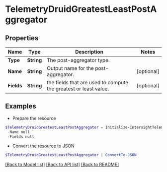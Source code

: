 # TelemetryDruidGreatestLeastPostAggregator
## Properties

Name | Type | Description | Notes
------------ | ------------- | ------------- | -------------
**Type** | **String** | The post-aggregator type. | 
**Name** | **String** | Output name for the post-aggregator. | [optional] 
**Fields** | **String** | the fields that are used to compute the greatest or least value. | [optional] 

## Examples

- Prepare the resource
```powershell
$TelemetryDruidGreatestLeastPostAggregator = Initialize-IntersightTelemetryDruidGreatestLeastPostAggregator  -Type null `
 -Name null `
 -Fields null
```

- Convert the resource to JSON
```powershell
$TelemetryDruidGreatestLeastPostAggregator | ConvertTo-JSON
```

[[Back to Model list]](../README.md#documentation-for-models) [[Back to API list]](../README.md#documentation-for-api-endpoints) [[Back to README]](../README.md)

